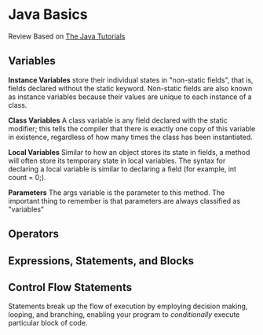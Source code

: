 # Java Basics

Review Based on [The Java Tutorials](https://docs.oracle.com/javase/tutorial/java/nutsandbolts/variables.html)

## Variables

**Instance Variables** store their individual states in "non-static fields", that is, fields declared without the static keyword. Non-static fields are also known as instance variables because their values are unique to each instance of a class.

**Class Variables** A class variable is any field declared with the static modifier; this tells the compiler that there is exactly one copy of this variable in existence, regardless of how many times the class has been instantiated.

**Local Variables** Similar to how an object stores its state in fields, a method will often store its temporary state in local variables. The syntax for declaring a local variable is similar to declaring a field (for example, int count = 0;).

**Parameters** The args variable is the parameter to this method. The important thing to remember is that parameters are always classified as "variables"

## Operators

## Expressions, Statements, and Blocks

## Control Flow Statements

Statements break up the flow of execution by employing decision making, looping, and branching, enabling your program to *conditionally* execute particular block of code.

